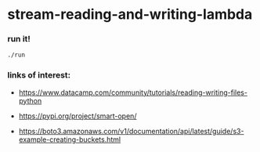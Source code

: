 # stream-reading-and-writing-lambda

### run it!

```bash
./run
```

### links of interest:

* https://www.datacamp.com/community/tutorials/reading-writing-files-python

* https://pypi.org/project/smart-open/

* https://boto3.amazonaws.com/v1/documentation/api/latest/guide/s3-example-creating-buckets.html